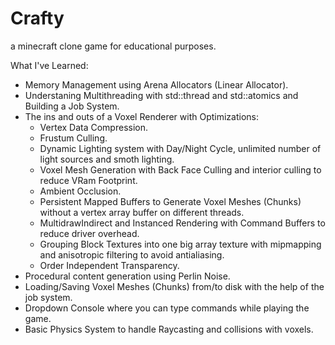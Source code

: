 # Crafty
a minecraft clone game for educational purposes.

What I've Learned:
- Memory Management using Arena Allocators (Linear Allocator).
- Understaning Multithreading with std::thread and std::atomics and Building a Job System.
- The ins and outs of a Voxel Renderer with Optimizations:
  - Vertex Data Compression.
  - Frustum Culling.
  - Dynamic Lighting system with Day/Night Cycle, unlimited number of light sources and smoth lighting.
  - Voxel Mesh Generation with Back Face Culling and interior culling to reduce VRam Footprint.
  - Ambient Occlusion.
  - Persistent Mapped Buffers to Generate Voxel Meshes (Chunks) without a vertex array buffer on different threads.
  - MultidrawIndirect and Instanced Rendering with Command Buffers to reduce driver overhead.
  - Grouping Block Textures into one big array texture with mipmapping and anisotropic filtering to avoid antialiasing.
  - Order Independent Transparency. 
- Procedural content generation using Perlin Noise.
- Loading/Saving Voxel Meshes (Chunks) from/to disk with the help of the job system.
- Dropdown Console where you can type commands while playing the game.
- Basic Physics System to handle Raycasting and collisions with voxels.
